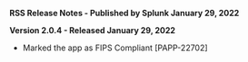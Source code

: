 **RSS Release Notes - Published by Splunk January 29, 2022**


**Version 2.0.4 - Released January 29, 2022**

* Marked the app as FIPS Compliant [PAPP-22702]